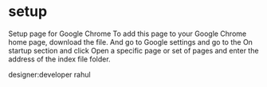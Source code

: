 # setup
Setup page for Google Chrome
To add this page to your Google Chrome home page, download the file.
And go to Google settings and go to the On startup section and click Open a specific page or set of pages and enter the address of the index file folder.

designer:developer rahul
